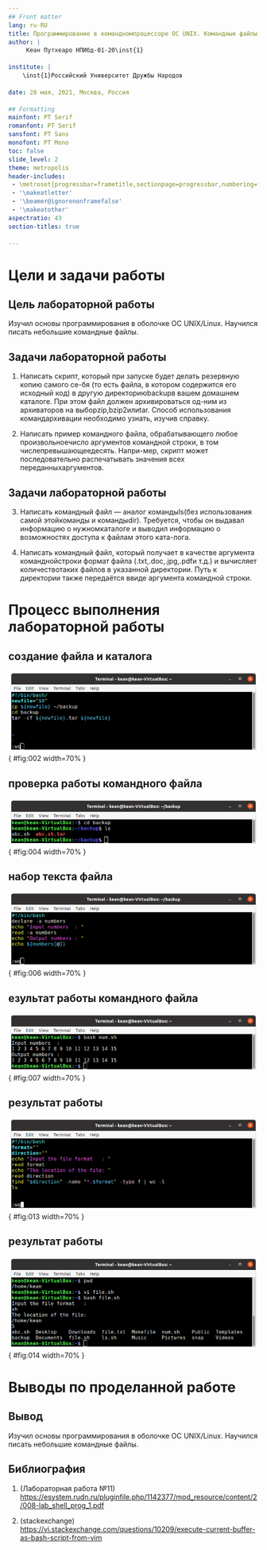 ```yaml
---
## Front matter
lang: ru-RU
title: Программирование в командномпроцессоре ОС UNIX. Командные файлы
author: |
	 Кеан Путхеаро НПИбд-01-20\inst{1}

institute: |
	\inst{1}Российский Университет Дружбы Народов

date: 28 мая, 2021, Москва, Россия

## Formatting
mainfont: PT Serif
romanfont: PT Serif
sansfont: PT Sans
monofont: PT Mono
toc: false
slide_level: 2
theme: metropolis
header-includes: 
 - \metroset{progressbar=frametitle,sectionpage=progressbar,numbering=fraction}
 - '\makeatletter'
 - '\beamer@ignorenonframefalse'
 - '\makeatother'
aspectratio: 43
section-titles: true

---
```


# Цели и задачи работы

## Цель лабораторной работы

Изучил основы программирования в оболочке ОС UNIX/Linux. Научился писать небольшие командные файлы.

## Задачи лабораторной работы

1. Написать скрипт, который при запуске будет делать резервную копию самого се-бя (то есть файла, в котором содержится его исходный код) в другую директориюbackupв вашем домашнем каталоге. При этом файл должен архивироваться од-ним из архиваторов на выборzip,bzip2илиtar. Способ использования командархивации необходимо узнать, изучив справку.

2. Написать пример командного файла, обрабатывающего любое произвольноечисло аргументов командной строки, в том числепревышающеедесять. Напри-мер, скрипт может последовательно распечатывать значения всех переданныхаргументов.

## Задачи лабораторной работы

3. Написать командный файл — аналог командыls(без использования самой этойкоманды и командыdir). Требуется, чтобы он выдавал информацию о нужномкаталоге и выводил информацию о возможностях доступа к файлам этого ката-лога.

4. Написать командный файл, который получает в качестве аргумента команднойстроки формат файла (.txt,.doc,.jpg,.pdfи т.д.) и вычисляет количествотаких файлов в указанной директории. Путь к директории также передаётся ввиде аргумента командной строки.

# Процесс выполнения лабораторной работы

## создание файла и каталога

![создание файла и каталога](Photos/1.1.png){ #fig:002 width=70% }

## проверка работы командного файла

![проверка работы командного файла](Photos/1.3.png){ #fig:004 width=70% }

## набор текста файла

![набор текста файла](Photos/2.1.png){ #fig:006 width=70% }

## езультат работы командного файла

![езультат работы командного файла](Photos/2.2.png){ #fig:007 width=70% }

## результат работы

![результат работы](Photos/4.1.png){ #fig:013 width=70% }

## результат работы

![результат работы](Photos/4.2.png){ #fig:014 width=70% }


# Выводы по проделанной работе

## Вывод

Изучил основы программирования в оболочке ОС UNIX/Linux. Научился писать небольшие командные файлы.

## Библиография

1. (Лабораторная работа №11) https://esystem.rudn.ru/pluginfile.php/1142377/mod_resource/content/2/008-lab_shell_prog_1.pdf

2. (stackexchange) https://vi.stackexchange.com/questions/10209/execute-current-buffer-as-bash-script-from-vim